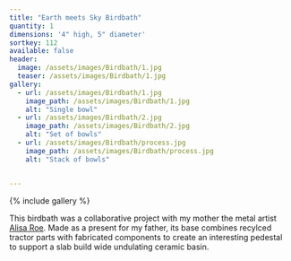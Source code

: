 ```yaml
---
title: "Earth meets Sky Birdbath"
quantity: 1
dimensions: '4" high, 5" diameter'
sortkey: 112
available: false
header:
  image: /assets/images/Birdbath/1.jpg
  teaser: /assets/images/Birdbath/1.jpg
gallery:
  - url: /assets/images/Birdbath/1.jpg
    image_path: /assets/images/Birdbath/1.jpg
    alt: "Single bowl"
  - url: /assets/images/Birdbath/2.jpg
    image_path: /assets/images/Birdbath/2.jpg
    alt: "Set of bowls"
  - url: /assets/images/Birdbath/process.jpg
    image_path: /assets/images/Birdbath/process.jpg
    alt: "Stack of bowls"


---
```


{% include gallery %}

This birdbath was a collaborative project with my mother the metal artist [Alisa Roe](https://www.afroemetalwork.com/).  Made as a present for my father, its base combines recylced tractor parts with fabricated components to create an interesting pedestal to support a slab build wide undulating ceramic basin.


